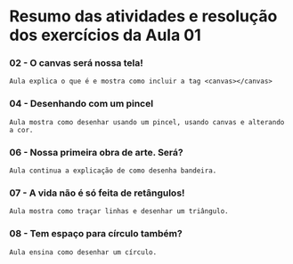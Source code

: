 # Resumo das atividades e resolução dos exercícios da Aula 01 #

### 02 - O canvas será nossa tela! ###
    Aula explica o que é e mostra como incluir a tag <canvas></canvas>


### 04 - Desenhando com um pincel ###
    Aula mostra como desenhar usando um pincel, usando canvas e alterando a cor.


### 06 - Nossa primeira obra de arte. Será? ###
    Aula continua a explicação de como desenha bandeira.


### 07 - A vida não é só feita de retângulos! ###
    Aula mostra como traçar linhas e desenhar um triângulo.


### 08 - Tem espaço para círculo também? ###
    Aula ensina como desenhar um círculo.